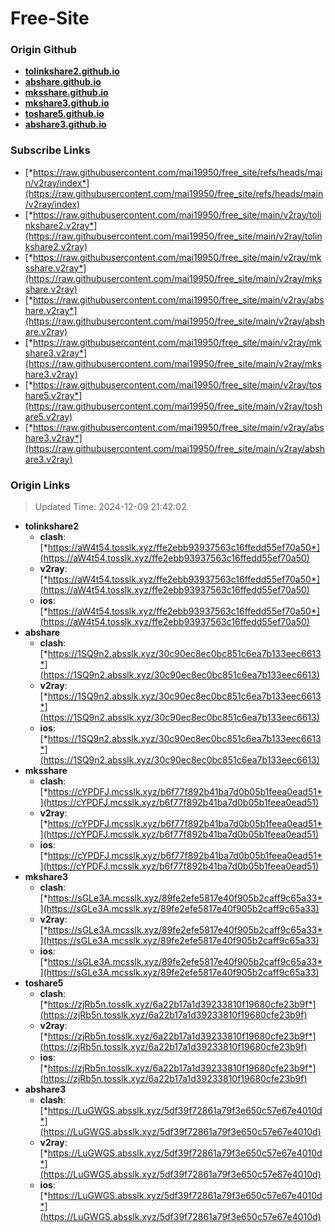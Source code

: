 # Free-Site

### Origin Github

- [**tolinkshare2.github.io**](https://github.com/tolinkshare2/tolinkshare2.github.io)
- [**abshare.github.io**](https://github.com/abshare/abshare.github.io)
- [**mksshare.github.io**](https://github.com/mksshare/mksshare.github.io)
- [**mkshare3.github.io**](https://github.com/mkshare3/mkshare3.github.io)
- [**toshare5.github.io**](https://github.com/toshare5/toshare5.github.io)
- [**abshare3.github.io**](https://github.com/abshare3/abshare3.github.io)

### Subscribe Links

- [*https://raw.githubusercontent.com/mai19950/free_site/refs/heads/main/v2ray/index*](https://raw.githubusercontent.com/mai19950/free_site/refs/heads/main/v2ray/index)
- [*https://raw.githubusercontent.com/mai19950/free_site/main/v2ray/tolinkshare2.v2ray*](https://raw.githubusercontent.com/mai19950/free_site/main/v2ray/tolinkshare2.v2ray)
- [*https://raw.githubusercontent.com/mai19950/free_site/main/v2ray/mksshare.v2ray*](https://raw.githubusercontent.com/mai19950/free_site/main/v2ray/mksshare.v2ray)
- [*https://raw.githubusercontent.com/mai19950/free_site/main/v2ray/abshare.v2ray*](https://raw.githubusercontent.com/mai19950/free_site/main/v2ray/abshare.v2ray)
- [*https://raw.githubusercontent.com/mai19950/free_site/main/v2ray/mkshare3.v2ray*](https://raw.githubusercontent.com/mai19950/free_site/main/v2ray/mkshare3.v2ray)
- [*https://raw.githubusercontent.com/mai19950/free_site/main/v2ray/toshare5.v2ray*](https://raw.githubusercontent.com/mai19950/free_site/main/v2ray/toshare5.v2ray)
- [*https://raw.githubusercontent.com/mai19950/free_site/main/v2ray/abshare3.v2ray*](https://raw.githubusercontent.com/mai19950/free_site/main/v2ray/abshare3.v2ray)

### Origin Links

> Updated Time: 2024-12-09 21:42:02

- **tolinkshare2**
  - **clash**: [*https://aW4t54.tosslk.xyz/ffe2ebb93937563c16ffedd55ef70a50*](https://aW4t54.tosslk.xyz/ffe2ebb93937563c16ffedd55ef70a50)
  - **v2ray**: [*https://aW4t54.tosslk.xyz/ffe2ebb93937563c16ffedd55ef70a50*](https://aW4t54.tosslk.xyz/ffe2ebb93937563c16ffedd55ef70a50)
  - **ios**: [*https://aW4t54.tosslk.xyz/ffe2ebb93937563c16ffedd55ef70a50*](https://aW4t54.tosslk.xyz/ffe2ebb93937563c16ffedd55ef70a50)
- **abshare**
  - **clash**: [*https://1SQ9n2.absslk.xyz/30c90ec8ec0bc851c6ea7b133eec6613*](https://1SQ9n2.absslk.xyz/30c90ec8ec0bc851c6ea7b133eec6613)
  - **v2ray**: [*https://1SQ9n2.absslk.xyz/30c90ec8ec0bc851c6ea7b133eec6613*](https://1SQ9n2.absslk.xyz/30c90ec8ec0bc851c6ea7b133eec6613)
  - **ios**: [*https://1SQ9n2.absslk.xyz/30c90ec8ec0bc851c6ea7b133eec6613*](https://1SQ9n2.absslk.xyz/30c90ec8ec0bc851c6ea7b133eec6613)
- **mksshare**
  - **clash**: [*https://cYPDFJ.mcsslk.xyz/b6f77f892b41ba7d0b05b1feea0ead51*](https://cYPDFJ.mcsslk.xyz/b6f77f892b41ba7d0b05b1feea0ead51)
  - **v2ray**: [*https://cYPDFJ.mcsslk.xyz/b6f77f892b41ba7d0b05b1feea0ead51*](https://cYPDFJ.mcsslk.xyz/b6f77f892b41ba7d0b05b1feea0ead51)
  - **ios**: [*https://cYPDFJ.mcsslk.xyz/b6f77f892b41ba7d0b05b1feea0ead51*](https://cYPDFJ.mcsslk.xyz/b6f77f892b41ba7d0b05b1feea0ead51)
- **mkshare3**
  - **clash**: [*https://sGLe3A.mcsslk.xyz/89fe2efe5817e40f905b2caff9c65a33*](https://sGLe3A.mcsslk.xyz/89fe2efe5817e40f905b2caff9c65a33)
  - **v2ray**: [*https://sGLe3A.mcsslk.xyz/89fe2efe5817e40f905b2caff9c65a33*](https://sGLe3A.mcsslk.xyz/89fe2efe5817e40f905b2caff9c65a33)
  - **ios**: [*https://sGLe3A.mcsslk.xyz/89fe2efe5817e40f905b2caff9c65a33*](https://sGLe3A.mcsslk.xyz/89fe2efe5817e40f905b2caff9c65a33)
- **toshare5**
  - **clash**: [*https://zjRb5n.tosslk.xyz/6a22b17a1d39233810f19680cfe23b9f*](https://zjRb5n.tosslk.xyz/6a22b17a1d39233810f19680cfe23b9f)
  - **v2ray**: [*https://zjRb5n.tosslk.xyz/6a22b17a1d39233810f19680cfe23b9f*](https://zjRb5n.tosslk.xyz/6a22b17a1d39233810f19680cfe23b9f)
  - **ios**: [*https://zjRb5n.tosslk.xyz/6a22b17a1d39233810f19680cfe23b9f*](https://zjRb5n.tosslk.xyz/6a22b17a1d39233810f19680cfe23b9f)
- **abshare3**
  - **clash**: [*https://LuGWGS.absslk.xyz/5df39f72861a79f3e650c57e67e4010d*](https://LuGWGS.absslk.xyz/5df39f72861a79f3e650c57e67e4010d)
  - **v2ray**: [*https://LuGWGS.absslk.xyz/5df39f72861a79f3e650c57e67e4010d*](https://LuGWGS.absslk.xyz/5df39f72861a79f3e650c57e67e4010d)
  - **ios**: [*https://LuGWGS.absslk.xyz/5df39f72861a79f3e650c57e67e4010d*](https://LuGWGS.absslk.xyz/5df39f72861a79f3e650c57e67e4010d)
